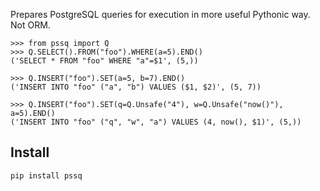Prepares PostgreSQL queries for execution in more useful Pythonic way. Not ORM.

    >>> from pssq import Q
    >>> Q.SELECT().FROM("foo").WHERE(a=5).END()
    ('SELECT * FROM "foo" WHERE "a"=$1', (5,))

    >>> Q.INSERT("foo").SET(a=5, b=7).END()
    ('INSERT INTO "foo" ("a", "b") VALUES ($1, $2)', (5, 7))
    
    >>> Q.INSERT("foo").SET(q=Q.Unsafe("4"), w=Q.Unsafe("now()"), a=5).END()
    ('INSERT INTO "foo" ("q", "w", "a") VALUES (4, now(), $1)', (5,))


## Install
    
    pip install pssq
